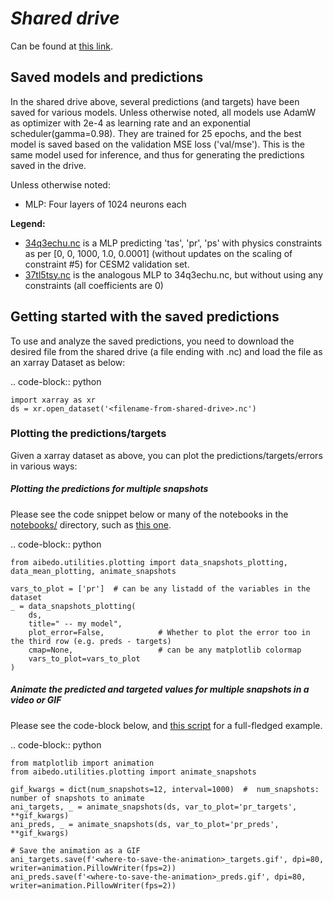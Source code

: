 # *Shared drive*
Can be found at [this link](https://parc-my.sharepoint.com/:f:/p/pmitra/EgiutXMPCMtPsVHyY_Hvsw0BNZtnOK2rCP80EnM0mrGzOg?e=sLePgj).

## Saved models and predictions

In the shared drive above, several predictions (and targets) have been saved for various models.
Unless otherwise noted, all models use AdamW as optimizer with 2e-4 as learning rate and 
an exponential scheduler(gamma=0.98). They are trained for 25 epochs, and the best model is 
saved based on the validation MSE loss ('val/mse'). This is the same model used for inference, 
and thus for generating the predictions saved in the drive.

Unless otherwise noted:
- MLP: Four layers of 1024 neurons each

**Legend:**
- [34q3echu.nc](https://parc-my.sharepoint.com/:u:/p/pmitra/EWUgWktVj71CslZc-JTThb4BX07vou_CO2CLYaQw-ZIHBw?e=Rwy8vD)
 is a MLP predicting 'tas', 'pr', 'ps' with physics constraints as per 
 [0, 0, 1000, 1.0, 0.0001] (without updates on the scaling of constraint #5) for CESM2 validation set.
- [37tl5tsy.nc](https://parc-my.sharepoint.com/:u:/p/pmitra/EZh1kq_uAGxNjegYJhUyA3QBtIkMn_gdL7mRQhms9qqvig?e=0aLnO8)
 is the analogous MLP to 34q3echu.nc, but without using any constraints (all coefficients are 0)

## Getting started with the saved predictions

To use and analyze the saved predictions, you need to download the desired file from the shared drive
(a file ending with .nc) and load the file as an xarray Dataset as below:

.. code-block:: python

    import xarray as xr
    ds = xr.open_dataset('<filename-from-shared-drive>.nc')
    

### Plotting the predictions/targets

Given a xarray dataset as above, you can plot the predictions/targets/errors in various ways:

##### Plotting the predictions for multiple snapshots

Please see the code snippet below or many of the notebooks in the [notebooks/](../notebooks/) directory, 
such as [this one](../notebooks/2022-07-26-ps-pr-tas-val-set-CESM2.ipynb).

.. code-block:: python

    from aibedo.utilities.plotting import data_snapshots_plotting, data_mean_plotting, animate_snapshots
    
    vars_to_plot = ['pr']  # can be any listadd of the variables in the dataset
    _ = data_snapshots_plotting(
        ds, 
        title=" -- my model",
        plot_error=False,            # Whether to plot the error too in the third row (e.g. preds - targets)
        cmap=None,                   # can be any matplotlib colormap
        vars_to_plot=vars_to_plot
    )

##### Animate the predicted and targeted values for multiple snapshots in a video or GIF 

Please see the code-block below, and 
[this script](../analysis/animate_predictions_era5_2022-07-21.py) for a full-fledged example.

.. code-block:: python

    from matplotlib import animation
    from aibedo.utilities.plotting import animate_snapshots

    gif_kwargs = dict(num_snapshots=12, interval=1000)  #  num_snapshots: number of snapshots to animate 
    ani_targets, _ = animate_snapshots(ds, var_to_plot='pr_targets', **gif_kwargs)
    ani_preds, _ = animate_snapshots(ds, var_to_plot='pr_preds', **gif_kwargs)
    
    # Save the animation as a GIF
    ani_targets.save(f'<where-to-save-the-animation>_targets.gif', dpi=80, writer=animation.PillowWriter(fps=2))
    ani_preds.save(f'<where-to-save-the-animation>_preds.gif', dpi=80, writer=animation.PillowWriter(fps=2))
